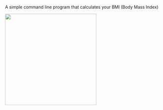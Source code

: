A simple command line program that calculates your BMI (Body Mass Index)

<img src="https://github.com/darrenweston/rust_cli_bmi/assets/9964575/fbdafd13-bd84-475e-abab-ef69ed0fdacf" height=300 />
